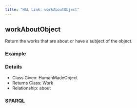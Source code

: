 ```yaml
---
title: "HAL Link: workAboutObject"
---
```


## workAboutObject

Return the works that are about or have a subject of the object.

### Example




### Details

* Class Given: HumanMadeObject
* Returns Class: Work
* Relationship: about


### SPARQL
```

```

